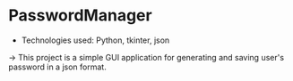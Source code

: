 # PasswordManager

* Technologies used: Python, tkinter, json

-> This project is a simple GUI application for generating and saving user's password in a json format. 
